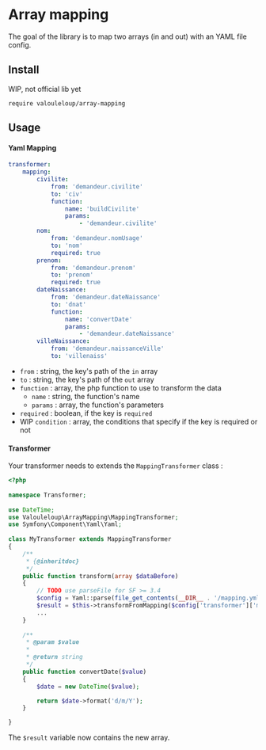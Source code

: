 # Array mapping

The goal of the library is to map two arrays (in and out) with an YAML file config.

## Install

WIP, not official lib yet

` require valouleloup/array-mapping `

## Usage

#### Yaml Mapping

```yaml
transformer:
    mapping:
        civilite:
            from: 'demandeur.civilite'
            to: 'civ'
            function:
                name: 'buildCivilite'
                params:
                    - 'demandeur.civilite'
        nom:
            from: 'demandeur.nomUsage'
            to: 'nom'
            required: true
        prenom:
            from: 'demandeur.prenom'
            to: 'prenom'
            required: true
        dateNaissance:
            from: 'demandeur.dateNaissance'
            to: 'dnat'
            function:
                name: 'convertDate'
                params:
                    - 'demandeur.dateNaissance'
        villeNaissance:
            from: 'demandeur.naissanceVille'
            to: 'villenaiss'
``` 

* ` from ` : string, the key's path of the ` in ` array
* ` to ` : string, the key's path of the ` out ` array
* ` function ` : array, the php function to use to transform the data
  * ` name ` : string, the function's name
  * ` params ` : array, the function's parameters
* ` required ` : boolean, if the key is ` required `
* WIP ` condition ` : array, the conditions that specify if the key is required or not

#### Transformer

Your transformer needs to extends the ` MappingTransformer ` class : 

```php
<?php
 
namespace Transformer;
 
use DateTime;
use Valouleloup\ArrayMapping\MappingTransformer;
use Symfony\Component\Yaml\Yaml;
 
class MyTransformer extends MappingTransformer
{
    /**
     * {@inheritdoc}
     */
    public function transform(array $dataBefore)
    {
        // TODO use parseFile for SF >= 3.4
        $config = Yaml::parse(file_get_contents(__DIR__ . '/mapping.yml'));
        $result = $this->transformFromMapping($config['transformer']['mapping'], $dataBefore);
        ...
    }
    
    /**
     * @param $value
     *
     * @return string
     */
    public function convertDate($value)
    {
        $date = new DateTime($value);

        return $date->format('d/m/Y');
    }

}
```

The ` $result ` variable now contains the new array.